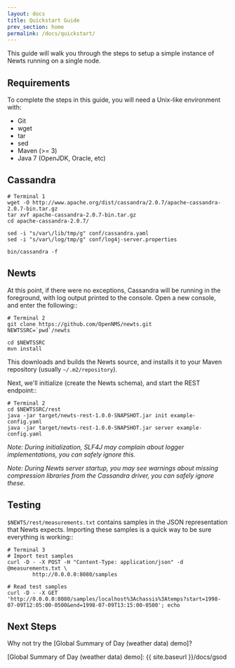 ```yaml
---
layout: docs
title: Quickstart Guide
prev_section: home
permalink: /docs/quickstart/
---
```


This guide will walk you through the steps to setup a simple instance of
Newts running on a single node.

Requirements
------------
To complete the steps in this guide, you will need a Unix-like environment with:

 * Git
 * wget
 * tar
 * sed
 * Maven (>= 3)
 * Java 7 (OpenJDK, Oracle, etc)


Cassandra
---------

    # Terminal 1
    wget -O http://www.apache.org/dist/cassandra/2.0.7/apache-cassandra-2.0.7-bin.tar.gz
    tar xvf apache-cassandra-2.0.7-bin.tar.gz
    cd apache-cassandra-2.0.7/
    
    sed -i "s/var\/lib/tmp/g" conf/cassandra.yaml
    sed -i "s/var\/log/tmp/g" conf/log4j-server.properties
    
    bin/cassandra -f

Newts
-----
At this point, if there were no exceptions, Cassandra will be running in the foreground, with log output printed to the console.  Open a new console, and enter the following::

    # Terminal 2
    git clone https://github.com/OpenNMS/newts.git
    NEWTSSRC=`pwd`/newts
    
    cd $NEWTSSRC
    mvn install

This downloads and builds the Newts source, and installs it to your Maven repository (usually ``~/.m2/repository``).

Next, we'll initialize (create the Newts schema), and start the REST endpoint::

    # Terminal 2
    cd $NEWTSSRC/rest
    java -jar target/newts-rest-1.0.0-SNAPSHOT.jar init example-config.yaml
    java -jar target/newts-rest-1.0.0-SNAPSHOT.jar server example-config.yaml

*Note:  During initialization, SLF4J may complain about logger implementations, you can safely ignore this.*

*Note:  During Newts server startup, you may see warnings about missing compression libraries from the Cassandra driver, you can safely ignore these.*

Testing
-------
``$NEWTS/rest/measurements.txt`` contains samples in the JSON representation that Newts expects.  Importing these samples is a quick way to be sure everything is working::

    # Terminal 3
    # Import test samples
    curl -D - -X POST -H "Content-Type: application/json" -d @measurements.txt \
            http://0.0.0.0:8080/samples

    # Read test samples
    curl -D - -X GET 'http://0.0.0.0:8080/samples/localhost%3Achassis%3Atemps?start=1998-07-09T12:05:00-0500&end=1998-07-09T13:15:00-0500'; echo

Next Steps
----------
Why not try the [Global Summary of Day (weather data) demo]?

[Global Summary of Day (weather data) demo]: {{ site.baseurl }}/docs/gsod

